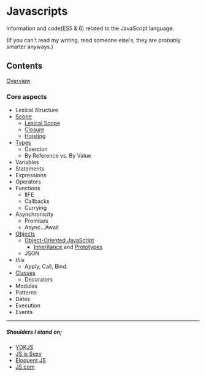 # Javascripts

Information and code(ES5 & 6) related to the JavaScript language.

(If you can't read my writing, read someone else's, they are probably smarter anyways.)

## Contents

[Overview](src/overview)

### Core aspects

- Lexical Structure
- [Scope](src/scope)
  - [Lexical Scope](src/scope/lexical-scope)
  - [Closure](src/scope/closure)
  - [Hoisting](src/scope/hoisting)
- [Types](src/types)
  - Coercion
  - By Reference vs. By Value
- Variables
- Statements
- Expressions
- Operators
- Functions
  - IIFE
  - Callbacks
  - Currying
- Asynchronicity
  - Promises
  - Async...Await
- [Objects](src/objects)
  - [Object-Oriented JavaScript](src/objects/object-oriented-programming)
    - [Inheritance](src/objects/object-oriented-programming/inheritance/prototypes) and [Prototypes](src/objects/object-oriented-programming/inheritance)
  - JSON
- _this_
  - Apply, Call, Bind.
- [Classes](src/classes)
  - Decorators
- Modules
- Patterns
- Dates
- Execution
- Events

---

##### Shoulders I stand on;

- [YDKJS](src/https://github.com/getify/You-Dont-Know-JS)
- [JS is Sexy](src/http://javascriptissexy.com/)
- [Eloquent JS](src/http://eloquentjavascript.net)
- [JS.com](src/https://www.javascript.com)
